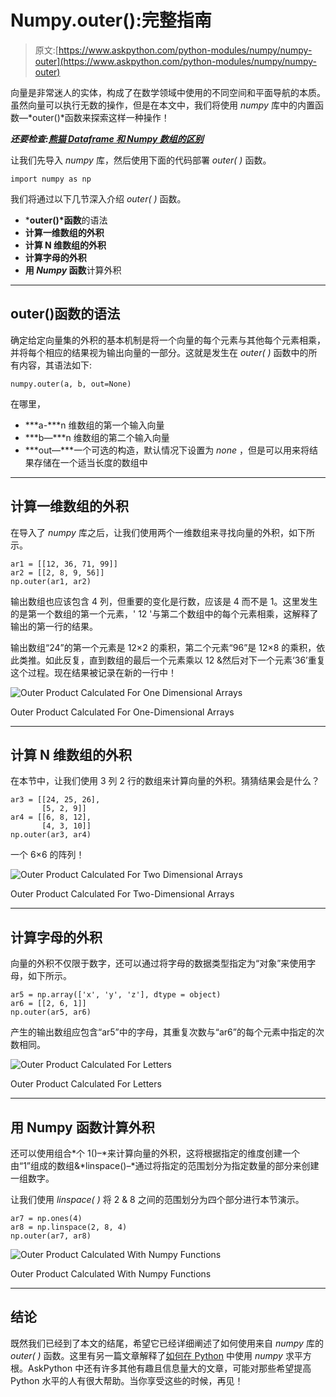# Numpy.outer():完整指南

> 原文:[https://www.askpython.com/python-modules/numpy/numpy-outer](https://www.askpython.com/python-modules/numpy/numpy-outer)

向量是非常迷人的实体，构成了在数学领域中使用的不同空间和平面导航的本质。虽然向量可以执行无数的操作，但是在本文中，我们将使用 *numpy* 库中的内置函数—*outer()*函数来探索这样一种操作！

***还要检查:[熊猫 Dataframe 和 Numpy 数组的区别](https://www.askpython.com/python/pandas-dataframe-vs-numpy-arrays)***

让我们先导入 *numpy* 库，然后使用下面的代码部署 *outer( )* 函数。

```
import numpy as np

```

我们将通过以下几节深入介绍 *outer( )* 函数。

*   ***outer()*函数**的语法
*   **计算一维数组的外积**
*   **计算 N 维数组的外积**
*   **计算字母的外积**
*   **用 *Numpy* 函数**计算外积

* * *

## outer()函数的语法

确定给定向量集的外积的基本机制是将一个向量的每个元素与其他每个元素相乘，并将每个相应的结果视为输出向量的一部分。这就是发生在 *outer( )* 函数中的所有内容，其语法如下:

```
numpy.outer(a, b, out=None)

```

在哪里，

*   ***a-***n 维数组的第一个输入向量
*   ***b—***n 维数组的第二个输入向量
*   ***out—***一个可选的构造，默认情况下设置为 *none* ，但是可以用来将结果存储在一个适当长度的数组中

* * *

## 计算一维数组的外积

在导入了 *numpy* 库之后，让我们使用两个一维数组来寻找向量的外积，如下所示。

```
ar1 = [[12, 36, 71, 99]]
ar2 = [[2, 8, 9, 56]]
np.outer(ar1, ar2)

```

输出数组也应该包含 4 列，但重要的变化是行数，应该是 4 而不是 1。这里发生的是第一个数组的第一个元素，' 12 '与第二个数组中的每个元素相乘，这解释了输出的第一行的结果。

输出数组“24”的第一个元素是 12×2 的乘积，第二个元素“96”是 12×8 的乘积，依此类推。如此反复，直到数组的最后一个元素乘以 12 &然后对下一个元素‘36’重复这个过程。现在结果被记录在新的一行中！

![Outer Product Calculated For One Dimensional Arrays](../Images/f4d8fa6e39f4d2506faafd73326594bd.png)

Outer Product Calculated For One-Dimensional Arrays

* * *

## 计算 N 维数组的外积

在本节中，让我们使用 3 列 2 行的数组来计算向量的外积。猜猜结果会是什么？

```
ar3 = [[24, 25, 26],
       [5, 2, 9]]
ar4 = [[6, 8, 12],
       [4, 3, 10]]
np.outer(ar3, ar4)

```

一个 6×6 的阵列！

![Outer Product Calculated For Two Dimensional Arrays](../Images/cf1a642fc3344026fbe3d695998283a8.png)

Outer Product Calculated For Two-Dimensional Arrays

* * *

## 计算字母的外积

向量的外积不仅限于数字，还可以通过将字母的数据类型指定为“对象”来使用字母，如下所示。

```
ar5 = np.array(['x', 'y', 'z'], dtype = object)
ar6 = [[2, 6, 1]]
np.outer(ar5, ar6)

```

产生的输出数组应包含“ar5”中的字母，其重复次数与“ar6”的每个元素中指定的次数相同。

![Outer Product Calculated For Letters](../Images/e15414a0dd9f4d481f24f1a930dc5f03.png)

Outer Product Calculated For Letters

* * *

## 用 Numpy 函数计算外积

还可以使用组合*个 1()–*来计算向量的外积，这将根据指定的维度创建一个由“1”组成的数组&*linspace()–*通过将指定的范围划分为指定数量的部分来创建一组数字。

让我们使用 *linspace( )* 将 2 & 8 之间的范围划分为四个部分进行本节演示。

```
ar7 = np.ones(4)
ar8 = np.linspace(2, 8, 4)
np.outer(ar7, ar8)

```

![Outer Product Calculated With Numpy Functions](../Images/baca7207f938c8c13b2e6aa7545b56e9.png)

Outer Product Calculated With Numpy Functions

* * *

## 结论

既然我们已经到了本文的结尾，希望它已经详细阐述了如何使用来自 *numpy* 库的 *outer( )* 函数。这里有另一篇文章解释了[如何在 Python](https://www.askpython.com/python/how-to-calculate-square-root-using-numpy-in-python) 中使用 *numpy* 求平方根。AskPython 中还有许多其他有趣且信息量大的文章，可能对那些希望提高 Python 水平的人有很大帮助。当你享受这些的时候，再见！